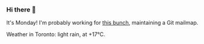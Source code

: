 ### Hi there :wave:

It's Monday! I'm probably working for [this bunch](https://github.com/kohofinancial), maintaining a Git mailmap.

Weather in Toronto: light rain, at +17°C.
